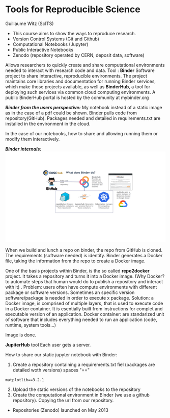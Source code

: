 # Tools for Reproducible Science
Guillaume Witz (ScITS)

- This course aims to show the ways to reproduce research.
- Version Control Systems (Git and Github)
- Computational Notebooks (Jupyter)
- Public Interactive Notebooks
- Zenodo (repository operated by CERN, deposit data, software)


Allows researchers to quickly create and share computational environments needed to interact with research code and data.
Tool : **Binder** 
Software project to share interactive, reproducible environments.
The project maintains core libraries and documentation for running Binder services, which make those projects available, 
as well as **BinderHub**, a tool for deploying such services via common cloud computing environments. A public BinderHub 
portal is hosted by the community at mybinder.org

***Binder from the users perspective:***
My notebook instead of a static image as in the case of a pdf could be shown. Binder pulls code from repository(GitHub). Packages needed and detailed in requirements.txt are installed in the environment in the cloud. 

In the case of our notebooks, how to share and allowing running them or modify them interactively.  

***Binder internals:***
![](images/image1.png?raw=true)

When we build and lunch a repo on binder, the repo from GitHub is cloned. The requirements (software needed) is identify.
Binder generates a Docker file, taking the information from the repo to create a Docker image.

One of the basis projects within Binder, is the so called **repo2docker** project.
It takes a repository and turns it into a Docker image. (Why Docker? to automate steps that human would do to publish a repository and interact with it) . 
    Problem: users often have compute environments with different package or software versions. 
             Sometimes an specific version software/package is needed in order to execute x package.
Solution: a Docker image, is comprised of multiple layers, that is used to execute code in a Docker container. It is esentially built from instructions for complet and  executable version of an application.
Docker container: are standarized unit of software that includes everything needed to run an application (code, runtime, system tools...)

Image is done.

**JupiterHub** tool
Each user gets a server.




  
  
  How to share our static jupyter notebook with Binder:  
  
  1. Create a repository containing a requirements.txt fiel (packages are detailed woth versions)
  spaces "=="
  ```
  matplotlib==3.2.1
  ```
  2. Upload the static versions of the notebooks to the repository
  3. Create the computational environment in Binder (we use a github repository). Copying the url from our repository.
  
- Repositories (Zenodo) launched on May 2013
